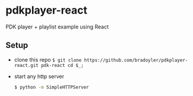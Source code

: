 # pdkplayer-react
PDK player + playlist example using React

## Setup
- clone this repo `$ git clone https://github.com/bradoyler/pdkplayer-react.git pdk-react cd $_;`
- start any http server

  ```sh
  $ python -m SimpleHTTPServer
  ```
